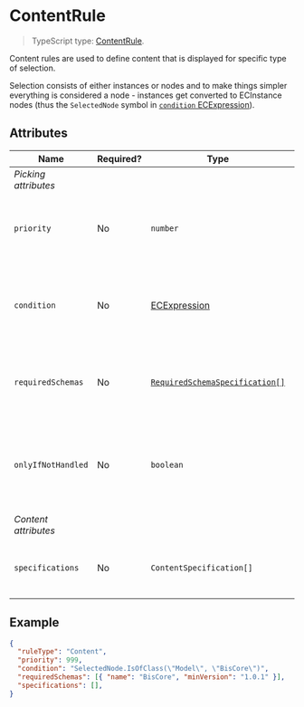# ContentRule

> TypeScript type: [ContentRule]($presentation-common).

Content rules are used to define content that is displayed for specific type of selection.

Selection consists of either instances or nodes and to make things
simpler everything is considered a node - instances get converted to
ECInstance nodes (thus the `SelectedNode` symbol in [`condition` ECExpression](./ECExpressions.md#rule-condition)).

## Attributes

| Name                 | Required? | Type                                                                 | Default | Meaning                                                                                  |
| -------------------- | --------- | -------------------------------------------------------------------- | ------- | ---------------------------------------------------------------------------------------- |
| *Picking attributes* |
| `priority`           | No        | `number`                                                             | `1000`  | Defines the order in which presentation rules are evaluated.                             |
| `condition`          | No        | [ECExpression](./ECExpressions.md#rule-condition)                    | `""`    | Defines a condition for the rule, which needs to be met in order to execute it.          |
| `requiredSchemas`    | No        | [`RequiredSchemaSpecification[]`](../Advanced/SchemaRequirements.md) | `[]`    | Specifications that define schema requirements for the rule to take effect.              |
| `onlyIfNotHandled`   | No        | `boolean`                                                            | `false` | Should this rule be ignored if there is already an existing rule with a higher priority. |
| *Content attributes* |
| `specifications`     | No        | `ContentSpecification[]`                                             | `[]`    | Specifications that define what content the rule returns.                                |

## Example

```JSON
{
  "ruleType": "Content",
  "priority": 999,
  "condition": "SelectedNode.IsOfClass(\"Model\", \"BisCore\")",
  "requiredSchemas": [{ "name": "BisCore", "minVersion": "1.0.1" }],
  "specifications": [],
}
```
